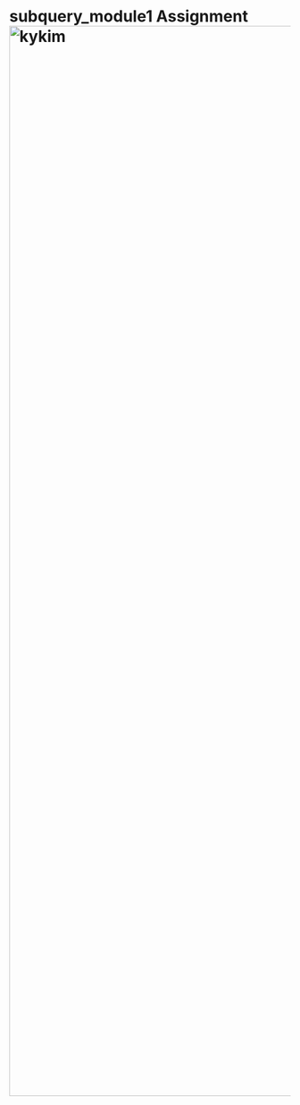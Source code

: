 # subquery_module1 Assignment <img width="1917" alt="kykim" src="https://user-images.githubusercontent.com/80145663/142747217-1c2ad2fd-d116-457e-b748-795ca74d2aa7.PNG">
